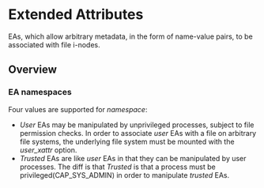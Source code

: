# Extended Attributes
EAs, which allow arbitrary metadata, in the form of name-value pairs, to be associated with file i-nodes.

## Overview

### EA namespaces
Four values are supported for *namespace*:
- *User* EAs may be manipulated by unprivileged processes, subject to file permission checks. In order to associate *user* EAs with a file on arbitrary file systems, the underlying file system must be mounted with the *user_xattr* option.
- *Trusted* EAs are like *user* EAs  in that they can be manipulated by user processes. The diff is that *Trusted* is that a process must be privileged(CAP_SYS_ADMIN) in order to manipulate *trusted* EAs.